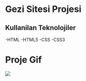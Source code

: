 
<h1>Gezi Sitesi Projesi</h1>

<h2>Kullanilan Teknolojiler</h2>

-HTML
-HTML5
-CSS
-CSS3


<h1>Proje Gif</h1>

<img src="gezisitesi.gif">




